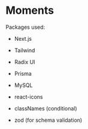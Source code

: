 # Moments

Packages used:

- Next.js
- Tailwind
- Radix UI
- Prisma
- MySQL

- react-icons
- classNames (conditional)
- zod (for schema validation)
